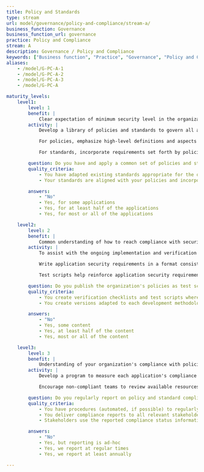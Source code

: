 ```yaml
---
title: Policy and Standards
type: stream
url: model/governance/policy-and-compliance/stream-a/
business_function: Governance
business_function_url: governance
practice: Policy and Compliance
stream: A
description: Governance / Policy and Compliance
keywords: ["Business function", "Practice", "Governance", "Policy and Compliance"]
aliases:
    - /model/G-PC-A-1
    - /model/G-PC-A-2
    - /model/G-PC-A-3
    - /model/G-PC-A

maturity_levels:
    level1:
        level: 1
        benefit: |
            Clear expectation of minimum security level in the organization
        activity: |
            Develop a library of policies and standards to govern all aspects of software development in the organization. Policies and standards are based on existing industry standards and appropriate for the organization's industry. Due to the full range of technology-specific limitations and best practices, review proposed standards with the various product teams. With the overarching objective of increasing security of the applications and computing infrastructure, invite product teams to offer feedback on any aspects of the standards that would not be feasible or cost-effective to implement, as well as opportunities for standards to go further with little effort on the product teams.

            For policies, emphasize high-level definitions and aspects of application security that do not depend on specific technology or hosting environment. Focus on broader objectives of the organization to protect the integrity of its computing environment, safety and privacy of the data, and maturity of the software development life-cycles. For larger organizations, policies may qualify specific requirements based on data classification or application functionality, but should not be detailed enough to offer technology-specific guidance.

            For standards, incorporate requirements set forth by policies, and focus on technology-specific implementation guidance intended to capture and take advantage of the security features of different programming languages and frameworks. Standards require input from senior developers and architects considered experts in various technologies in use by the organization. Create them in a format that allows for periodic updates. Label or tag individual requirements with the policy or a 3rd party requirement, to make maintenance and audits easier and more efficient.

        question: Do you have and apply a common set of policies and standards throughout your organization?
        quality_criteria:
            - You have adapted existing standards appropriate for the organization’s industry to account for domain-specific considerations
            - Your standards are aligned with your policies and incorporate technology-specific implementation guidance

        answers:
            - "No"
            - Yes, for some applications
            - Yes, for at least half of the applications
            - Yes, for most or all of the applications

    level2:
        level: 2
        benefit: |
            Common understanding of how to reach compliance with security policies for product teams
        activity: |
            To assist with the ongoing implementation and verification of compliance with policies and standards, develop application security and appropriate test scripts related to each applicable requirement. Organize these documents into libraries and make them available to all application teams in formats most conducive for inclusion into each application. Clearly label the documents and link them to the policies and standards they represent, to assist with the ongoing updates and maintenance. Version policies and standards and include detailed change logs with each iterative update to make ongoing inclusion into different products' SDLC easier.

            Write application security requirements in a format consistent with the existing requirements management processes. You may need more than one version catering to different development methodologies or technologies. The goal is to make it easy for various product teams to incorporate policies and standards into their existing development life-cycles needing minimal interpretation of requirements.

            Test scripts help reinforce application security requirements through clear expectations of application functionality, and guide automated or manual testing efforts that may already be part of the development process. These efforts not only help each team establish the current state of compliance with existing policies and standards, but also ensure compliance as applications continue to change.

        question: Do you publish the organization's policies as test scripts or run-books for easy interpretation by development teams?
        quality_criteria:
            - You create verification checklists and test scripts where applicable, aligned with the policy's requirements and the implementation guidance in the associated standards
            - You create versions adapted to each development methodology and technology the organization uses

        answers:
            - "No"
            - Yes, some content
            - Yes, at least half of the content
            - Yes, most or all of the content

    level3:
        level: 3
        benefit: |
            Understanding of your organization's compliance with policies and standards
        activity: |
            Develop a program to measure each application's compliance with existing policies and standards. Mandatory requirements should be motivated and reported consistently across all teams. Whenever possible, tie compliance status into automated testing and report with each version. Compliance reporting includes the version of policies and standards and appropriate code coverage factors.

            Encourage non-compliant teams to review available resources such as security requirements and test scripts, to ensure non-compliance is not a result of inadequate guidance. Forward issues resulting from insufficient guidance to the teams responsible for publishing application requirements and test scripts, to include them in the future releases. Escalate issues resulting from the inability to meet policies and standards to teams that handle application security risks.

        question: Do you regularly report on policy and standard compliance, and use that information to guide compliance improvement efforts?
        quality_criteria:
            - You have procedures (automated, if possible) to regularly generate compliance reports
            - You deliver compliance reports to all relevant stakeholders
            - Stakeholders use the reported compliance status information to identify areas for improvement

        answers:
            - "No"
            - Yes, but reporting is ad-hoc
            - Yes, we report at regular times
            - Yes, we report at least annually

---
```

